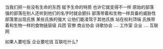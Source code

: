 当我们把一些没有生命的东西 赋予生命的特质 也许它就变得不一样
原始的部落 强的部落在别人还听到他们的名字时就会颤抖 部落带着和生物一样具备的威胁性
部落里出现氏族 某些氏族的强大 让他们能凌驾于其他氏族 站在权利顶端 氏族带着和生物一样的食物链层级
兵团
官僚
商业协会
诗歌协会
....
工作室
企业
....
互联网

如果人要吃饭 企业要吃钱 互联吃什么?

